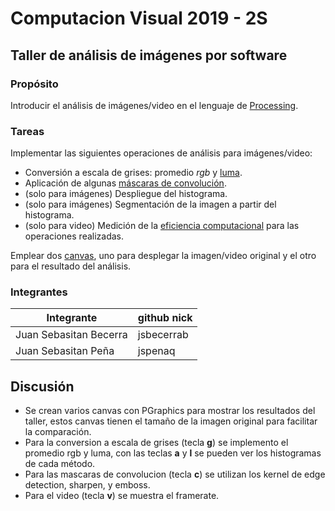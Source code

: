 # Computacion Visual 2019 - 2S 
## Taller de análisis de imágenes por software

### Propósito

Introducir el análisis de imágenes/video en el lenguaje de [Processing](https://processing.org/).

### Tareas

Implementar las siguientes operaciones de análisis para imágenes/video:

* Conversión a escala de grises: promedio _rgb_ y [luma](https://en.wikipedia.org/wiki/HSL_and_HSV#Disadvantages).
* Aplicación de algunas [máscaras de convolución](https://en.wikipedia.org/wiki/Kernel_(image_processing)).
* (solo para imágenes) Despliegue del histograma.
* (solo para imágenes) Segmentación de la imagen a partir del histograma.
* (solo para video) Medición de la [eficiencia computacional](https://processing.org/reference/frameRate.html) para las operaciones realizadas.

Emplear dos [canvas](https://processing.org/reference/PGraphics.html), uno para desplegar la imagen/video original y el otro para el resultado del análisis.

### Integrantes

|          Integrante         |  github nick  |
|-----------------------------|---------------|
|  Juan Sebasitan Becerra   |   jsbecerrab    |
| Juan Sebasitan Peña |   jspenaq     |


## Discusión

* Se crean varios canvas con PGraphics para mostrar los resultados del taller, estos canvas tienen el tamaño de la imagen original para facilitar la comparación.
* Para la conversion a escala de grises (tecla **g**) se implemento el promedio rgb y luma, con las teclas **a** y **l** se pueden ver los histogramas de cada método.
* Para las mascaras de convolucion (tecla **c**) se utilizan los kernel de edge detection, sharpen, y emboss.
* Para el video (tecla **v**) se muestra el framerate.
